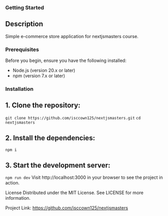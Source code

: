 ### Getting Started

## Description
Simple e-commerce store application for nextjsmasters course.

### Prerequisites

Before you begin, ensure you have the following installed:
- Node.js (version 20.x or later)
- npm (version 7.x or later)

### Installation

## 1. Clone the repository:
```git clone https://github.com/isccown125/nextjsmasters.git```
```cd nextjsmasters```

## 2. Install the dependencies:
```npm i```

## 3. Start the development server:
```npm run dev```
Visit http://localhost:3000 in your browser to see the project in action.

License
Distributed under the MIT License. See LICENSE for more information.

Project Link: https://github.com/isccown125/nextjsmasters





